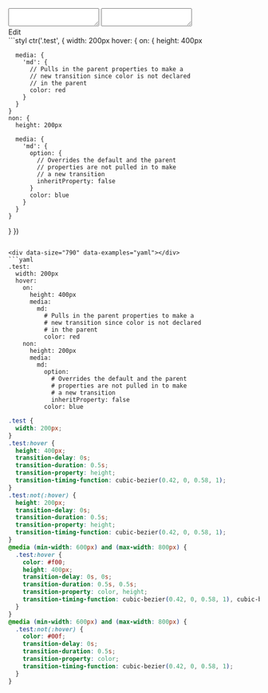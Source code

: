 <div data-size="790" class="code-cont" data-example="inheritProperty-B">
    <div class="code">
        <div class="code-wrap">
            <textarea id="stylus"></textarea>
            <textarea id="css"></textarea>
            <div class="edit-code">
                <span>Edit</span>
            </div>
        </div>
    </div>
</div>

<div data-size="790" data-examples="stylus"></div>
```styl
ctr('.test', {
  width: 200px
  hover: {
    on: {
      height: 400px

      media: {
        'md': {
          // Pulls in the parent properties to make a
          // new transition since color is not declared
          // in the parent
          color: red
        }
      }
    }
    non: {
      height: 200px

      media: {
        'md': {
          option: {
            // Overrides the default and the parent
            // properties are not pulled in to make
            // a new transition
            inheritProperty: false
          }
          color: blue
        }
      }
    }
  }
})
```

<div data-size="790" data-examples="yaml"></div>
```yaml
.test:
  width: 200px
  hover:
    on:
      height: 400px
      media:
        md:
          # Pulls in the parent properties to make a
          # new transition since color is not declared
          # in the parent
          color: red
    non:
      height: 200px
      media:
        md:
          option:
            # Overrides the default and the parent
            # properties are not pulled in to make
            # a new transition
            inheritProperty: false
          color: blue
```

```css
.test {
  width: 200px;
}
.test:hover {
  height: 400px;
  transition-delay: 0s;
  transition-duration: 0.5s;
  transition-property: height;
  transition-timing-function: cubic-bezier(0.42, 0, 0.58, 1);
}
.test:not(:hover) {
  height: 200px;
  transition-delay: 0s;
  transition-duration: 0.5s;
  transition-property: height;
  transition-timing-function: cubic-bezier(0.42, 0, 0.58, 1);
}
@media (min-width: 600px) and (max-width: 800px) {
  .test:hover {
    color: #f00;
    height: 400px;
    transition-delay: 0s, 0s;
    transition-duration: 0.5s, 0.5s;
    transition-property: color, height;
    transition-timing-function: cubic-bezier(0.42, 0, 0.58, 1), cubic-bezier(0.42, 0, 0.58, 1);
  }
}
@media (min-width: 600px) and (max-width: 800px) {
  .test:not(:hover) {
    color: #00f;
    transition-delay: 0s;
    transition-duration: 0.5s;
    transition-property: color;
    transition-timing-function: cubic-bezier(0.42, 0, 0.58, 1);
  }
}
```
<div class="cf"></div>

